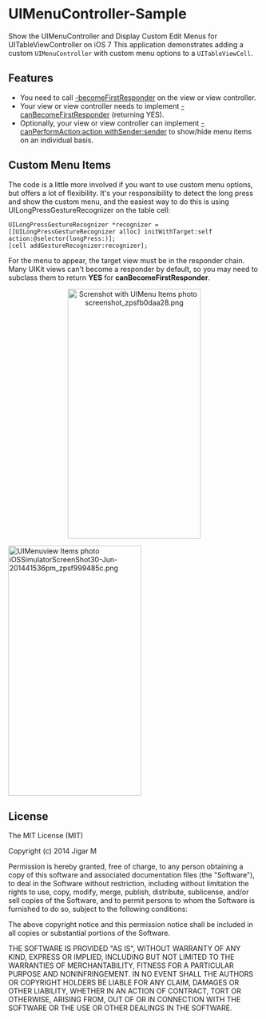 UIMenuController-Sample
=======================

Show the UIMenuController and Display Custom Edit Menus for UITableViewController on iOS 7
This application demonstrates adding a custom `UIMenuController` with custom menu options to a `UITableViewCell`.

## Features
* You need to call [-becomeFirstResponder](developer.apple.com/library/ios/documentation/uikit/reference/UIResponder_Class/Reference/Reference.html#//apple_ref/occ/instm/UIResponder/becomeFirstResponder) on the view or view controller.
* Your view or view controller needs to implement [-canBecomeFirstResponder]((developer.apple.com/library/ios/documentation/uikit/reference/UIResponder_Class/Reference/Reference.html#//apple_ref/occ/instm/UIResponder/becomeFirstResponder)) (returning YES).
* Optionally, your view or view controller can implement [-canPerformAction:action withSender:sender](https://developer.apple.com/library/ios/documentation/uikit/reference/UIResponder_Class/Reference/Reference.html#//apple_ref/occ/instm/UIResponder/canPerformAction%3awithSender%3a) to show/hide menu items on an individual basis.

## Custom Menu Items
The code is a little more involved if you want to use custom menu options, but offers a lot of flexibility. 
It's your responsibility to detect the long press and show the custom menu, and the easiest way to do this is using UILongPressGestureRecognizer on the table cell:

```
UILongPressGestureRecognizer *recognizer = [[UILongPressGestureRecognizer alloc] initWithTarget:self action:@selector(longPress:)];
[cell addGestureRecognizer:recognizer];
```
For the menu to appear, the target view must be in the responder chain. 
Many UIKit views can't become a responder by default, so you may need to subclass them to return **YES** for **canBecomeFirstResponder**.

<p align="center" >
<a href="http://s1282.photobucket.com/user/jigarm_0809/media/screenshot_zpsfb0daa28.png.html" target="_blank"><img src="http://i1282.photobucket.com/albums/a534/jigarm_0809/screenshot_zpsfb0daa28.png" border="0" alt="Screnshot with UIMenu Items photo screenshot_zpsfb0daa28.png" width="266" height="500"/></a>

<a href="http://s1282.photobucket.com/user/jigarm_0809/media/iOSSimulatorScreenShot30-Jun-201441536pm_zpsf999485c.png.html" target="_blank"><img src="http://i1282.photobucket.com/albums/a534/jigarm_0809/iOSSimulatorScreenShot30-Jun-201441536pm_zpsf999485c.png" border="0" alt="UIMenuview Items photo iOSSimulatorScreenShot30-Jun-201441536pm_zpsf999485c.png" width="266" height="500"/></a>
</p>

## License

The MIT License (MIT)

Copyright (c) 2014 Jigar M

Permission is hereby granted, free of charge, to any person obtaining a copy
of this software and associated documentation files (the "Software"), to deal
in the Software without restriction, including without limitation the rights
to use, copy, modify, merge, publish, distribute, sublicense, and/or sell
copies of the Software, and to permit persons to whom the Software is
furnished to do so, subject to the following conditions:

The above copyright notice and this permission notice shall be included in all
copies or substantial portions of the Software.

THE SOFTWARE IS PROVIDED "AS IS", WITHOUT WARRANTY OF ANY KIND, EXPRESS OR
IMPLIED, INCLUDING BUT NOT LIMITED TO THE WARRANTIES OF MERCHANTABILITY,
FITNESS FOR A PARTICULAR PURPOSE AND NONINFRINGEMENT. IN NO EVENT SHALL THE
AUTHORS OR COPYRIGHT HOLDERS BE LIABLE FOR ANY CLAIM, DAMAGES OR OTHER
LIABILITY, WHETHER IN AN ACTION OF CONTRACT, TORT OR OTHERWISE, ARISING FROM,
OUT OF OR IN CONNECTION WITH THE SOFTWARE OR THE USE OR OTHER DEALINGS IN THE
SOFTWARE.
